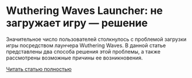 # Wuthering Waves Launcher: не загружает игру — решение



Значительное число пользователей столкнулось с проблемой загрузки игры посредством лаунчера Wuthering Waves. В данной статье представлены два способа решения этой проблемы, а также рассмотрены возможные причины ее возникновения.

[Читать статью полностью](https://xyberbara.com/gaming/wutering-wave-launcher-does-not-download/)
